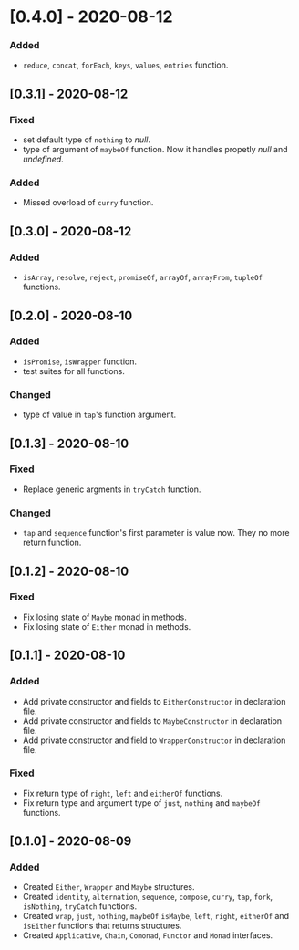 # [0.4.0] - 2020-08-12
### Added
- `reduce`, `concat`, `forEach`, `keys`, `values`, `entries` function.

## [0.3.1] - 2020-08-12
### Fixed
- set default type of `nothing` to *null*.
- type of argument of `maybeOf` function. Now it handles propetly *null* and *undefined*.

### Added
- Missed overload of `curry` function.

## [0.3.0] - 2020-08-12
### Added
- `isArray`, `resolve`, `reject`, `promiseOf`, `arrayOf`, `arrayFrom`, `tupleOf` functions.

## [0.2.0] - 2020-08-10
### Added
- `isPromise`, `isWrapper` function.
- test suites for all functions.

### Changed
- type of value in `tap`'s function argument.

## [0.1.3] - 2020-08-10
### Fixed
- Replace generic argments in `tryCatch` function.

### Changed
- `tap` and `sequence` function's first parameter is value now. They no more return function.

## [0.1.2] - 2020-08-10
### Fixed
- Fix losing state of `Maybe` monad in methods.
- Fix losing state of `Either` monad in methods.

## [0.1.1] - 2020-08-10
### Added
- Add private constructor and fields to `EitherConstructor` in declaration file.
- Add private constructor and fields to `MaybeConstructor` in declaration file.
- Add private constructor and field to `WrapperConstructor` in declaration file.

### Fixed
- Fix return type of `right`, `left` and `eitherOf` functions.
- Fix return type and argument type of `just`, `nothing` and `maybeOf` functions.

## [0.1.0] - 2020-08-09
### Added
- Created `Either`, `Wrapper` and `Maybe` structures.
- Created `identity`, `alternation`, `sequence`, `compose`, `curry`, `tap`, `fork`, `isNothing`, `tryCatch` functions.
- Created `wrap`, `just`, `nothing`, `maybeOf` `isMaybe`, `left`, `right`, `eitherOf` and `isEither` functions that returns structures.
- Created `Applicative`, `Chain`, `Comonad`, `Functor` and `Monad` interfaces.